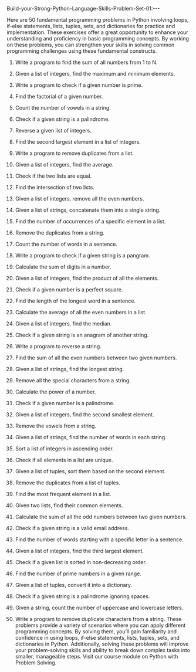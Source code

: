Build-your-Strong-Python-Language-Skills-Problem-Set-01:---

Here are 50 fundamental programming problems in Python involving loops, if-else statements, lists, tuples, sets, and dictionaries for practice and implementation. These exercises offer a great opportunity to enhance your understanding and proficiency in basic programming concepts. By working on these problems, you can strengthen your skills in solving common programming challenges using these fundamental constructs.
1. Write a program to find the sum of all numbers from 1 to N.

2. Given a list of integers, find the maximum and minimum elements.

3. Write a program to check if a given number is prime.

4. Find the factorial of a given number.

5. Count the number of vowels in a string.

6. Check if a given string is a palindrome.

7. Reverse a given list of integers.

8. Find the second largest element in a list of integers.

9. Write a program to remove duplicates from a list.

10. Given a list of integers, find the average.

11. Check if the two lists are equal.

12. Find the intersection of two lists.

13. Given a list of integers, remove all the even numbers.

14. Given a list of strings, concatenate them into a single string.

15. Find the number of occurrences of a specific element in a list.

16. Remove the duplicates from a string.

17. Count the number of words in a sentence.

18. Write a program to check if a given string is a pangram.

19. Calculate the sum of digits in a number.

20. Given a list of integers, find the product of all the elements.

21. Check if a given number is a perfect square.

22. Find the length of the longest word in a sentence.

23. Calculate the average of all the even numbers in a list.

24. Given a list of integers, find the median.

25. Check if a given string is an anagram of another string.

26. Write a program to reverse a string.

27. Find the sum of all the even numbers between two given numbers.

28. Given a list of strings, find the longest string.

29. Remove all the special characters from a string.

30. Calculate the power of a number.

31. Check if a given number is a palindrome.

32. Given a list of integers, find the second smallest element.

33. Remove the vowels from a string.

34. Given a list of strings, find the number of words in each string.

35. Sort a list of integers in ascending order.

36. Check if all elements in a list are unique.

37. Given a list of tuples, sort them based on the second element.

38. Remove the duplicates from a list of tuples.

39. Find the most frequent element in a list.

40. Given two lists, find their common elements.

41. Calculate the sum of all the odd numbers between two given numbers.

42. Check if a given string is a valid email address.

43. Find the number of words starting with a specific letter in a sentence.

44. Given a list of integers, find the third largest element.

45. Check if a given list is sorted in non-decreasing order.

46. Find the number of prime numbers in a given range.

47. Given a list of tuples, convert it into a dictionary.

48. Check if a given string is a palindrome ignoring spaces.
49. Given a string, count the number of uppercase and lowercase letters.
50. Write a program to remove duplicate characters from a string.
These problems provide a variety of scenarios where you can apply different programming concepts. By solving them, you’ll gain familiarity and confidence in using loops, if-else statements, lists, tuples, sets, and dictionaries in Python. Additionally, solving these problems will improve your problem-solving skills and ability to break down complex tasks into smaller, manageable steps. Visit our course module on Python with Problem Solving.
